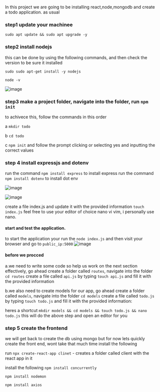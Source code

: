 In this project we are going to be installing react,node,mongodb and create a todo application. as usual

### step1 update your machinee

`sudo apt update && sudo apt upgrade -y`

### step2 install nodejs
this can be done by using the following commands, and then check the version to be sure it installed
<!--  -->
`sudo sudo apt-get install -y nodejs`

`node -v`

![image](https://user-images.githubusercontent.com/73601265/230696717-058ffeaa-b5d2-45fd-a5f2-da6d3732576f.png)

### step3 make a project folder, navigate into the folder, run `npm init`
to achivece this, follow the commands in this order

a `mkdir todo`

b `cd todo`

c `npm init` and follow the prompt clicking or selecting yes and inputting the correct values

### step 4 install expressjs and dotenv

run the command `npm install express` to install express
run the command `npm install dotenv` to install dot env

![image](https://user-images.githubusercontent.com/73601265/230696962-0141424f-172a-4aa7-a0aa-9d1f63bc8c72.png)

![image](https://user-images.githubusercontent.com/73601265/230696979-6b8cf9a9-a857-4ec4-8134-c62a8d5fec6f.png)


create a file index.js and update it with the provided information
`touch index.js`
feel free to use your editor of choice nano vi vim, i personally use nano.

#### start and test the application.
to start the application your run the `node index.js` and then visit your browser and go to `public_ip:5000`
![image](https://user-images.githubusercontent.com/73601265/230697194-2f07ffc1-1f26-4e93-8cbc-bcef3290136b.png)

#### before we procced

a.we need to write some code so help us work on the next section effectively, go ahead create a folder called `routes`, navigate into the folder `cd routes` create a file called `api.js` by typing `touch api.js` and fill it with the provided information

b.we also need to create models for our app, go ahead create a folder called `models`, navigate into the folder `cd models` create a file called `todo.js` by typing `touch todo.js` and fill it with the provided information:

heres a shortcut `mkdir models && cd models && touch todo.js && nano todo.js` this will do the above step and open an editor for you

### step 5 create the frontend
we will get back to create the db using mongo but for now lets quickly create the front end, wont take that much time
install the following

run `npx create-react-app clinet` - creates a folder called client with the react app in it

install the following
`npm install concurrently`

`npm install nodemon`

`npm install axios`

